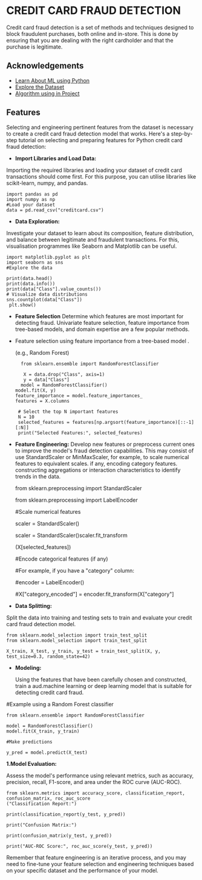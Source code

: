 
# CREDIT  CARD FRAUD DETECTION 

Credit card fraud detection is a set of methods and techniques designed to block fraudulent purchases, both online and in-store. This is done by ensuring that you are dealing with the right cardholder and that the purchase is legitimate.



## Acknowledgements

 - [Learn About ML using Python](https://www.geeksforgeeks.org/machine-learning-with-python/)
 - [Explore the Dataset](https://www.kaggle.com/datasets/mlg-ulb/creditcardfrauds)
 - [Algorithm using in Project](https://www.geeksforgeeks.org/k-nearest-neighbors-with-python-ml/)


## Features
Selecting and engineering pertinent features from the dataset is necessary to create a credit card fraud detection model that works. Here's a step-by-step tutorial on selecting and preparing features for Python credit card fraud detection:


- **Import Libraries and Load Data:**

Importing the required libraries and loading your dataset of credit card transactions should come first. For this purpose, you can utilise libraries like scikit-learn, numpy, and pandas.

    import pandas as pd 
    import numpy as np  
    #Load your dataset 
    data = pd.read_csv("creditcard.csv")

- **Data Exploration:** 

Investigate your dataset to learn about its composition, feature distribution, and balance between legitimate and fraudulent transactions. For this, visualisation programmes like Seaborn and Matplotlib can be useful.



    import matplotlib.pyplot as plt 
    import seaborn as sns 
    #Explore the data

    print(data.head()
    print(data.info())
    print(data["Class"].value_counts())
    # Visualize data distributions
    sns.countplot(data["Class"])
     plt.show()

  - **Feature Selection**
  Determine which features are most important for detecting fraud. Univariate feature selection, feature importance from tree-based models, and domain expertise are a few popular methods.

- Feature selection using feature importance from a tree-based model .

     (e.g., Random Forest)

        from sklearn.ensemble import RandomForestClassifier

         X = data.drop("Class", axis=1)
         y = data["Class"]
        model = RandomForestClassifier()
      model.fit(X, y)
      feature_importance = model.feature_importances_ 
      features = X.columns

       # Select the top N important features
       N = 10
       selected_features = features[np.argsort(feature_importance)[::-1][:N]] 
       print("Selected Features:", selected_features)

- **Feature Engineering:**
Develop new features or preprocess current ones to improve the model's fraud detection capabilities. This may consist of
use StandardScaler or MinMaxScaler, for example, to scale numerical features to equivalent scales.
if any, encoding category features.
constructing aggregations or interaction characteristics to identify trends in the data.


    from sklearn.preprocessing import StandardScaler

    from sklearn.preprocessing import LabelEncoder

    #Scale numerical features

    scaler = StandardScaler()

    scaler = StandardScaler()scaler.fit_transform

    (X[selected_features])

    #Encode categorical features (if any)

    #For example, if you have a "category" column:

    #encoder = LabelEncoder()

    #X["category_encoded"] = encoder.fit_transform(X["category"]

  
- **Data Splitting:**

 Split the data into training and testing sets to train and evaluate your credit card fraud detection model. 

  

    from sklearn.model_selection import train_test_split
    from sklearn.model_selection import train_test_split

    X_train, X_test, y_train, y_test = train_test_split(X, y, test_size=0.3, random_state=42)


- **Modeling:**

  Using the features that have been carefully chosen and constructed, train a aud.machine learning or deep learning model that is suitable for detecting credit card fraud.



#Example using a Random Forest classifier

    from sklearn.ensemble import RandomForestClassifier

    model = RandomForestClassifier()
    model.fit(X_train, y_train)

    #Make predictions

    y_pred = model.predict(X_test)

**1.Model Evaluation:**

Assess the model's performance using relevant metrics, such as accuracy, precision, recall, F1-score, and area under the ROC curve (AUC-ROC).



    from sklearn.metrics import accuracy_score, classification_report, confusion_matrix, roc_auc_score 
    ("Classification Report:")

    print(classification_report(y_test, y_pred))

    print("Confusion Matrix:")

    print(confusion_matrix(y_test, y_pred))

    print("AUC-ROC Score:", roc_auc_score(y_test, y_pred))

Remember that feature engineering is an iterative process, and you may need to fine-tune your feature selection and engineering techniques based on your specific dataset and the performance of your model.

  




  




    


     



  

  
     


 
